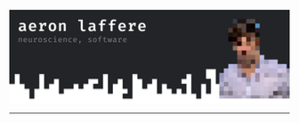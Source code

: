 ![header](header.png)

<!-- [![Aeron's GitHub stats](https://github-readme-stats.vercel.app/api?username=aeronjl)](https://github.com/anuraghazra/github-readme-stats) -->

---

